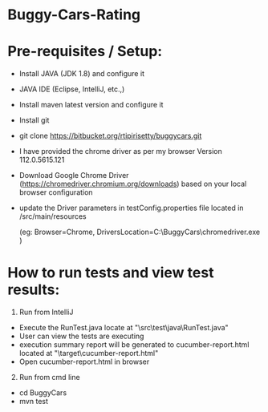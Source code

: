 # Buggy-Cars-Rating

# Pre-requisites / Setup: 
- Install JAVA (JDK 1.8) and configure it
- JAVA IDE (Eclipse, IntelliJ, etc.,)
- Install maven latest version and configure it
- Install git
- git clone https://bitbucket.org/rtipirisetty/buggycars.git
- I have provided the chrome driver as per my browser Version 112.0.5615.121
- Download Google Chrome Driver (https://chromedriver.chromium.org/downloads) based on your local browser configuration 
- update the Driver parameters in testConfig.properties file located in /src/main/resources
	
  (eg: 
	     Browser=Chrome, 
             DriversLocation=C:\\BuggyCars\\chromedriver.exe
         )


# How to run tests and view test results:

1. Run from IntelliJ
- Execute the RunTest.java locate at "\src\test\java\RunTest.java"
- User can view the tests are executing
-  execution summary report will be generated to cucumber-report.html located at "\target\cucumber-report.html"
- Open cucumber-report.html in browser 

2. Run from cmd line
- cd BuggyCars
- mvn test
